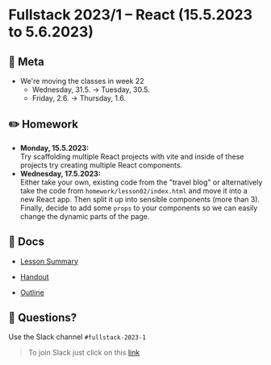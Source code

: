 # Fullstack 2023/1 – React (15.5.2023 to 5.6.2023)

## 🏢 Meta
- We're moving the classes in week 22
  - Wednesday, 31.5. -> Tuesday, 30.5.
  - Friday, 2.6. -> Thursday, 1.6.

## ✏️ Homework

- **Monday, 15.5.2023:**  
  Try scaffolding multiple React projects with vite and inside of these projects try creating multiple React components.
- **Wednesday, 17.5.2023:**  
  Either take your own, existing code from the "travel blog" or alternatively take the code from `homework/lesson02/index.html` and move it into a new React app. Then split it up into sensible components (more than 3). Finally, decide to add some `props` to your components so we can easily change the dynamic parts of the page.


## 📄 Docs

- [Lesson Summary](docs/summary.md)

- [Handout](docs/handout_react.pdf)

- [Outline](docs/outline_react.pdf)


## 🤔 Questions?

Use the Slack channel `#fullstack-2023-1`

> To join Slack just click on this [link](https://hamburgcodingschool.slack.com/join/shared_invite/enQtMjczNDI3OTE4NzIwLTE2ZmNkNDk5YTg3MDFlOTY2ZmU2YzU5YTU4MTNhNDg4MTRhNTMwYzFiNTdlOTdhYzllYzg5YmVkYzljNWExY2U#/)
